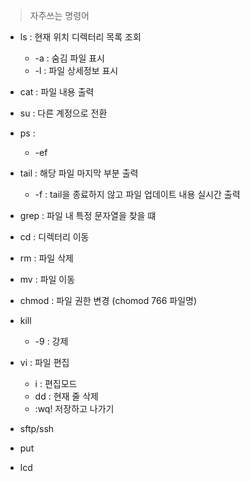 > 자주쓰는 명령어

- ls   : 현재 위치 디렉터리 목록 조회
     - -a  : 숨김 파일 표시
     - -l  : 파일 상세정보 표시

- cat  : 파일 내용 출력 

- su   : 다른 계정으로 전환

- ps   : 
     - -ef 

- tail : 해당 파일 마지막 부분 출력
     - -f : tail을 종료하지 않고 파일 업데이트 내용 실시간 출력

- grep : 파일 내 특정 문자열을 찾을 떄

- cd : 디렉터리 이동

- rm : 파일 삭제
  
- mv : 파일 이동

- chmod : 파일 권한 변경 (chomod 766 파일명)

- kill 
     - -9 : 강제 
- vi : 파일 편집 
     - i : 편집모드
     - dd : 현재 줄 삭제 
     - :wq! 저장하고 나가기 
- sftp/ssh 

- put
- lcd 
 


